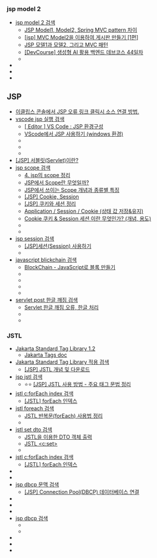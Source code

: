 ### jsp model 2
- [jsp model 2 검색](https://www.google.com/search?q=jsp+model+2&oq=jsp+model+2&gs_lcrp=EgZjaHJvbWUyCAgAEEUYHhg5MgcIARAAGIAEMgYIAhAAGB4yBggDEAAYHjIGCAQQABgeMgYIBRAAGB4yBggGEAAYHjIGCAcQABgeMgYICBAAGB4yBggJEAAYHtIBCDY5OTNqMGo3qAIAsAIA&sourceid=chrome&ie=UTF-8)
  - [JSP Model1, Model2, Spring MVC pattern 차이](https://velog.io/@chamroro/JSP-Model1-Model2-Spring-MVC-pattern-%EC%B0%A8%EC%9D%B4)
  - [[jsp] MVC Model2을 이용하여 게시판 만들기 [1편]](https://leeprogramer.tistory.com/35)
  - [JSP 모델1과 모델2, 그리고 MVC 패턴](https://hsp1116.tistory.com/9)
  - [[DevCourse] 생성형 AI 활용 백엔드 데브코스 44일차](https://codingga-dingga.tistory.com/386)
  - []()
- []()
- []()
- []()


## JSP
- [이클립스 콘솔에서 JSP 오류 링크 클릭시 소스 연결 방법.](https://macdev.tistory.com/170)
- [vscode jsp 실행 검색](https://www.google.com/search?q=vscode+jsp+%EC%8B%A4%ED%96%89&oq=vscode+jsp+&gs_lcrp=EgZjaHJvbWUqBwgBEAAYgAQyBggAEEUYOTIHCAEQABiABDIHCAIQABiABDIHCAMQABiABDIHCAQQABiABDIHCAUQABiABDIHCAYQABiABDIHCAcQABiABDIHCAgQABiABDIHCAkQABiABNIBCDQxOTBqMGo3qAIAsAIA&sourceid=chrome&ie=UTF-8#vhid=zephyr:0&vssid=atritem-https://plogds.tistory.com/995)
  - [[ Editor ] VS Code : JSP 환경구성](https://nevertrustbrutus.tistory.com/245)
  - [VScode에서 JSP 사용하기 (windows 환경)](https://pro-train.tistory.com/16)
  - []()
  - []()
  - []()
- [[JSP] 서블릿(Servlet)이란?](https://mangkyu.tistory.com/14)
- [jsp scope 검색](https://www.google.com/search?q=jsp+scope&oq=jsp+scope+&gs_lcrp=EgZjaHJvbWUyCAgAEEUYHhg5MgYIARAAGB4yBggCEAAYHjIGCAMQABgeMgYIBBAAGB4yBggFEAAYHjIGCAYQABgeMgYIBxAAGB4yCAgIEAAYBRgeMggICRAAGAUYHtIBCDMyMDJqMGo3qAIAsAIA&sourceid=chrome&ie=UTF-8)
  - [4. jsp의 scope 정리](https://doitnow-man.tistory.com/entry/JSP-4-jsp%EC%9D%98-scope-%EC%A0%95%EB%A6%AC)
  - [JSP에서 Scope란 무엇일까?](https://wrd6774.tistory.com/16)
  - [JSP에서 쓰이는 Scope 개념과 종류별 특징](https://jjungslife.tistory.com/19)
  - [[JSP] Cookie, Session](https://ej-development-note.tistory.com/94)
  - [[JSP] 쿠키와 세션 정리](https://onevely.tistory.com/20)
  - [ Application / Session / Cookie (상태 값 저장&유지)](https://yeonee3219.tistory.com/150)
  - [ Cookie 쿠키 & Session 세션 이란 무엇인가? (개념, 용도)](https://creamilk88.tistory.com/101)
  - []()
  - []()
- [jsp session 검색](https://www.google.com/search?q=jsp+session&oq=jsp+session&gs_lcrp=EgZjaHJvbWUyBggAEEUYOTIHCAEQABiABDIHCAIQABiABDIHCAMQABiABDIHCAQQABiABDIHCAUQABiABDIHCAYQABiABDIGCAcQABgeMgYICBAAGB4yBggJEAAYHtIBCDIyNzlqMGo3qAIAsAIA&sourceid=chrome&ie=UTF-8)
  - [[JSP]세션(Session) 사용하기](https://m.blog.naver.com/hj_kim97/222574518040)
  - []()
- [javascript blickchain 검색](https://www.google.com/search?q=javascript+blickchain&oq=javascript+blickchain&gs_lcrp=EgZjaHJvbWUyBggAEEUYOTIJCAEQABgNGIAEMggIAhAAGA0YHjIICAMQABgNGB4yCAgEEAAYDRgeMggIBRAAGA0YHjIICAYQABgNGB4yCAgHEAAYDRgeMgoICBAAGAgYDRgeMgoICRAAGAgYDRge0gEIODcxNWowajeoAgCwAgA&sourceid=chrome&ie=UTF-8)
  - [BlockChain - JavaScript로 블록 만들기](https://bitkunst.tistory.com/entry/BlockChain-%EB%B8%94%EB%A1%9D-%EB%A7%8C%EB%93%A4%EA%B8%B0-1)
  - []()
  - []()
  - []()
  - []()
- [servlet post 한글 깨짐 검색](https://www.google.com/search?q=servlet+post+%ED%95%9C%EA%B8%80+%EA%B9%A8%EC%A7%90&oq=sevlet+post+&gs_lcrp=EgZjaHJvbWUqCAgCEAAYDRgeMgYIABBFGDkyCAgBEAAYDRgeMggIAhAAGA0YHjIICAMQABgNGB4yCAgEEAAYDRgeMggIBRAAGA0YHjIICAYQABgNGB4yCAgHEAAYDRgeMggICBAAGA0YHjIICAkQABgNGB7SAQg2Njk1ajBqN6gCALACAA&sourceid=chrome&ie=UTF-8)
  - [Servlet 한글 깨짐 오류, 한글 처리](https://kgvovc.tistory.com/34)
  - []()
  - []()



### JSTL
- [Jakarta Standard Tag Library 1.2](https://jakarta.ee/specifications/tags/1.2/)
  - [Jakarta Tags doc](https://jakarta.ee/specifications/tags/1.2/tagdocs/)
- [Jakarta Standard Tag Library 적용 검색](https://www.google.com/search?q=Jakarta+Standard+Tag+Library+%EC%A0%81%EC%9A%A9&newwindow=1&sca_esv=2b30a2d6adf9d914&ei=Q1e1aK2yB4XP1e8P4fGrkQM&ved=0ahUKEwjt34_WkLePAxWFZ_UHHeH4KjIQ4dUDCBA&uact=5&oq=Jakarta+Standard+Tag+Library+%EC%A0%81%EC%9A%A9&gs_lp=Egxnd3Mtd2l6LXNlcnAiI0pha2FydGEgU3RhbmRhcmQgVGFnIExpYnJhcnkg7KCB7JqpMgUQIRigATIFECEYoAEyBRAhGKABMgUQIRigAUj5GFDTA1jSF3ACeAGQAQCYAbQCoAGLD6oBBTItNi4xuAEDyAEA-AEBmAIFoALVBsICChAAGLADGNYEGEfCAgcQABiABBgTwgIGEAAYExgemAMAiAYBkAYKkgcHMi4wLjIuMaAH2h2yBwUyLTIuMbgHzgbCBwMwLjXIBwk&sclient=gws-wiz-serp)
  - [[JSP] JSTL 개념 및 다운로드](https://blog.naver.com/lgr0406/221721466381)
- [jsp jstl 검색](https://www.google.com/search?q=jsp+jstl&oq=jsp+jstl&gs_lcrp=EgZjaHJvbWUqBwgAEAAYgAQyBwgAEAAYgAQyBwgBEAAYgAQyBwgCEAAYgAQyBggDEAAYHjIGCAQQABgeMgYIBRBFGDwyBggGEEUYPDIGCAcQRRg90gEINTUzOGowajeoAgCwAgA&sourceid=chrome&ie=UTF-8)
  - ⭐⭐ [[JSP] JSTL 사용 방법 - 주요 태그 문법 정리](https://atoz-develop.tistory.com/entry/JSP-JSTL-%EC%82%AC%EC%9A%A9-%EB%B0%A9%EB%B2%95-%EC%A3%BC%EC%9A%94-%ED%83%9C%EA%B7%B8-%EB%AC%B8%EB%B2%95-%EC%A0%95%EB%A6%AC)
- [jstl c:forEach index 검색](https://www.google.com/search?q=jstl+c%3AforEach+index&oq=jstl+c%3AforEach+index&gs_lcrp=EgZjaHJvbWUyBggAEEUYOdIBCTQwNzA4ajBqN6gCALACAA&sourceid=chrome&ie=UTF-8)
  - [[JSTL] forEach 인덱스](https://bangyee.tistory.com/12)
- [jstl foreach 검색](https://www.google.com/search?q=jstl+foreach&oq=jstl+foreach&gs_lcrp=EgZjaHJvbWUqBwgAEAAYgAQyBwgAEAAYgAQyBwgBEAAYgAQyBwgCEAAYgAQyBwgDEAAYgAQyBwgEEAAYgAQyBwgFEAAYgAQyBwgGEAAYgAQyBggHEEUYPdIBCTEwNzA1ajBqN6gCALACAA&sourceid=chrome&ie=UTF-8)
  - [JSTL 반복문(forEach) 사용법 정리](https://thefif19wlsvy.tistory.com/61)
  - []()
- [jstl set dto 검색](https://www.google.com/search?q=jstl+set+dto&newwindow=1&sca_esv=fcb56211a55ba89b&ei=f122aMqREqmM2roPgLOQuQg&ved=0ahUKEwiKzZ7hirmPAxUphlYBHYAZJIcQ4dUDCBA&oq=jstl+set+dto&gs_lp=Egxnd3Mtd2l6LXNlcnAiDGpzdGwgc2V0IGR0bzILEAAYgAQYsAMYogQyCBAAGLADGO8FMggQABiwAxjvBTILEAAYgAQYsAMYogQyCBAAGLADGO8FSKMIUABYAHABeACQAQCYAQCgAQCqAQC4AQzIAQCYAgGgAgaYAwCIBgGQBgWSBwExoAcAsgcAuAcAwgcDMi0xyAcF&sclient=gws-wiz-serp)
  - [JSTL을 이용한 DTO 객체 출력](https://languagestory.tistory.com/35)
  - [JSTL <c:set>](https://k-develpoper.tistory.com/14)
  - []()
- [jstl c:forEach index 검색](https://www.google.com/search?q=jstl+c%3AforEach+index&oq=jstl+c%3AforEach+index&gs_lcrp=EgZjaHJvbWUyBggAEEUYOdIBCTQwNzA4ajBqN6gCALACAA&sourceid=chrome&ie=UTF-8)
  - [[JSTL] forEach 인덱스](https://bangyee.tistory.com/12)
- []()
- []()
- [jsp dbcp 문맥 검색](https://www.google.com/search?q=jsp+dbcp+%EB%AC%B8%EB%A7%A5&oq=jsp+dbcp+%EB%AC%B8%EB%A7%A5&gs_lcrp=EgZjaHJvbWUyBggAEEUYOTIHCAEQIRigATIHCAIQIRigATIHCAMQIRigATIHCAQQIRigAdIBCDQ1NDNqMGo3qAIAsAIA&sourceid=chrome&ie=UTF-8)
  - [[JSP] Connection Pool(DBCP) 데이터베이스 연결](https://velog.io/@owozz/JSP-Connection-PoolDBCP-%EB%8D%B0%EC%9D%B4%ED%84%B0%EB%B2%A0%EC%9D%B4%EC%8A%A4-%EC%97%B0%EA%B2%B0)
- []()
- []()
- []()
- [jsp dbcp 검색](https://www.google.com/search?q=jsp+dbcp&oq=jsp+dbcp&gs_lcrp=EgZjaHJvbWUyBggAEEUYOTIHCAEQIRigATIHCAIQIRigAdIBCDQyMjVqMGo3qAIAsAIA&sourceid=chrome&ie=UTF-8)
  - []()
  - []()
- []()
- []()
- []()